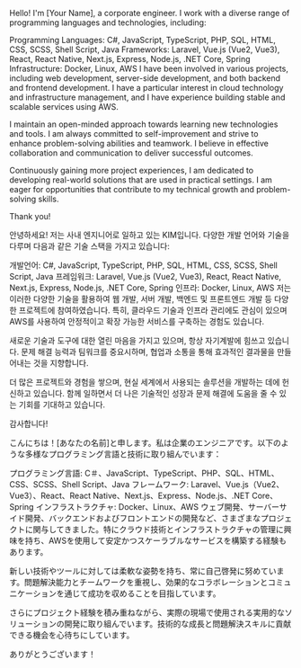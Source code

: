 Hello! I'm [Your Name], a corporate engineer. I work with a diverse range of programming languages and technologies, including:

Programming Languages: C#, JavaScript, TypeScript, PHP, SQL, HTML, CSS, SCSS, Shell Script, Java
Frameworks: Laravel, Vue.js (Vue2, Vue3), React, React Native, Next.js, Express, Node.js, .NET Core, Spring
Infrastructure: Docker, Linux, AWS
I have been involved in various projects, including web development, server-side development, and both backend and frontend development. I have a particular interest in cloud technology and infrastructure management, and I have experience building stable and scalable services using AWS.

I maintain an open-minded approach towards learning new technologies and tools. I am always committed to self-improvement and strive to enhance problem-solving abilities and teamwork. I believe in effective collaboration and communication to deliver successful outcomes.

Continuously gaining more project experiences, I am dedicated to developing real-world solutions that are used in practical settings. I am eager for opportunities that contribute to my technical growth and problem-solving skills.

Thank you!


안녕하세요! 저는 사내 엔지니어로 일하고 있는 KIM입니다. 다양한 개발 언어와 기술을 다루며 다음과 같은 기술 스택을 가지고 있습니다:

개발언어: C#, JavaScript, TypeScript, PHP, SQL, HTML, CSS, SCSS, Shell Script, Java
프레임워크: Laravel, Vue.js (Vue2, Vue3), React, React Native, Next.js, Express, Node.js, .NET Core, Spring
인프라: Docker, Linux, AWS
저는 이러한 다양한 기술을 활용하여 웹 개발, 서버 개발, 백엔드 및 프론트엔드 개발 등 다양한 프로젝트에 참여하였습니다. 특히, 클라우드 기술과 인프라 관리에도 관심이 있으며 AWS를 사용하여 안정적이고 확장 가능한 서비스를 구축하는 경험도 있습니다.

새로운 기술과 도구에 대한 열린 마음을 가지고 있으며, 항상 자기계발에 힘쓰고 있습니다. 문제 해결 능력과 팀워크를 중요시하며, 협업과 소통을 통해 효과적인 결과물을 만들어내는 것을 지향합니다.

더 많은 프로젝트와 경험을 쌓으며, 현실 세계에서 사용되는 솔루션을 개발하는 데에 헌신하고 있습니다. 함께 일하면서 더 나은 기술적인 성장과 문제 해결에 도움을 줄 수 있는 기회를 기대하고 있습니다.

감사합니다!


こんにちは！[あなたの名前]と申します。私は企業のエンジニアです。以下のような多様なプログラミング言語と技術に取り組んでいます：

プログラミング言語: C＃、JavaScript、TypeScript、PHP、SQL、HTML、CSS、SCSS、Shell Script、Java
フレームワーク: Laravel、Vue.js（Vue2、Vue3）、React、React Native、Next.js、Express、Node.js、.NET Core、Spring
インフラストラクチャ: Docker、Linux、AWS
ウェブ開発、サーバーサイド開発、バックエンドおよびフロントエンドの開発など、さまざまなプロジェクトに関与してきました。特にクラウド技術とインフラストラクチャの管理に興味を持ち、AWSを使用して安定かつスケーラブルなサービスを構築する経験もあります。

新しい技術やツールに対しては柔軟な姿勢を持ち、常に自己啓発に努めています。問題解決能力とチームワークを重視し、効果的なコラボレーションとコミュニケーションを通じて成功を収めることを目指しています。

さらにプロジェクト経験を積み重ねながら、実際の現場で使用される実用的なソリューションの開発に取り組んでいます。技術的な成長と問題解決スキルに貢献できる機会を心待ちにしています。

ありがとうございます！
